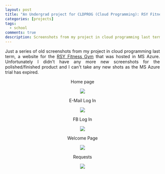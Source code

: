 ```yaml
---
layout: post
title: "An Undergrad project for CLDPROG (Cloud Programming): RSY Fitness Gym"
categories: [projects]
tags: 
  - school
comments: true
description: Screenshots from my project in cloud programming last term.
---
```


<p align="justify">Just  a series of old screenshots from my project in cloud programming last term, a website for the <a href="https://www.facebook.com/RSY-Fitness-Gym-268524300015901/">RSY Fitness Gym</a> that was hosted in MS Azure. Unfortunately I didn't have any more new screenshots for the polished/finished product and I can't take any new shots as the MS Azure trial has expired. </p>

<center>
  <p>Home page</p>
  <a href="https://i.imgur.com/BTJpjUl.png"><img src="https://i.imgur.com/BTJpjUl.png"></a>
  
  <!-- more -->  
  
  <p>E-Mail Log In</p>
  <a href="https://i.imgur.com/vdU1vtF.png"><img src="https://i.imgur.com/vdU1vtF.png"></a>
  
  <p>FB Log In</p>
  <a href="https://i.imgur.com/tOytXQN.png"><img src="https://i.imgur.com/tOytXQN.png"></a>

  <p>Welcome Page</p>
  <a href="https://i.imgur.com/5rKVlUy.png"><img src="https://i.imgur.com/5rKVlUy.png"></a>

  <p>Requests</p>
  <a href="https://i.imgur.com/kJTnywm.png"><img src="https://i.imgur.com/kJTnywm.png"></a>

</center>

